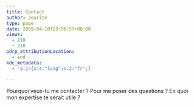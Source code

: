 ```yaml
---
title: Contact
author: Zourite
type: page
date: 2009-04-10T23:58:57+00:00
views:
  - 218
  - 218
pdrp_attributionLocation:
  - end
kdc_metadata:
  - 'a:1:{s:4:"lang";s:2:"fr";}'

---
```


Pourquoi veux-tu me contacter ? Pour me poser des questions ? En quoi mon expertise te serait utile ?
